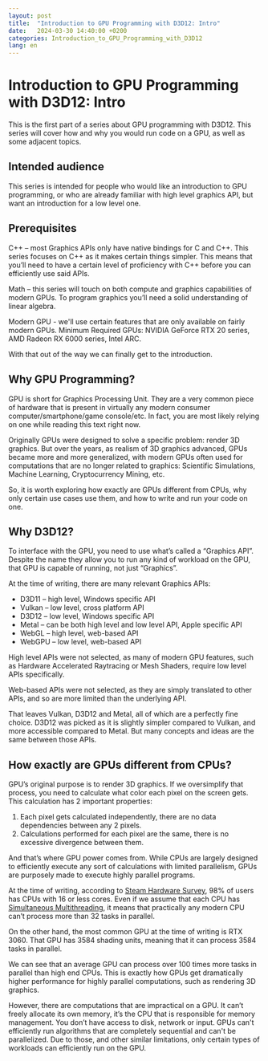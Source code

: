 ```yaml
---
layout: post
title:  "Introduction to GPU Programming with D3D12: Intro"
date:   2024-03-30 14:40:00 +0200
categories: Introduction_to_GPU_Programming_with_D3D12
lang: en
---
```


# Introduction to GPU Programming with D3D12: Intro

This is the first part of a series about GPU programming with D3D12. This series will cover how and why you would run code on a GPU, as well as some adjacent topics.

## Intended audience

This series is intended for people who would like an introduction to GPU programming, or who are already familiar with high level graphics API, but want an introduction for a low level one.

## Prerequisites

C++ – most Graphics APIs only have native bindings for C and C++. This series focuses on C++ as it makes certain things simpler. This means that you’ll need to have a certain level of proficiency with C++ before you can efficiently use said APIs.

Math – this series will touch on both compute and graphics capabilities of modern GPUs. To program graphics you’ll need a solid understanding of linear algebra.

Modern GPU - we'll use certain features that are only available on fairly modern GPUs. Minimum Required GPUs: NVIDIA GeForce RTX 20 series, AMD Radeon RX 6000 series, Intel ARC.

With that out of the way we can finally get to the introduction.

## Why GPU Programming?

GPU is short for Graphics Processing Unit. They are a very common piece of hardware that is present in virtually any modern consumer computer/smartphone/game console/etc. In fact, you are most likely relying on one while reading this text right now.

Originally GPUs were designed to solve a specific problem: render 3D graphics. But over the years, as realism of 3D graphics advanced, GPUs became more and more generalized, with modern GPUs often used for computations that are no longer related to graphics: Scientific Simulations, Machine Learning, Cryptocurrency Mining, etc.

So, it is worth exploring how exactly are GPUs different from CPUs, why only certain use cases use them, and how to write and run your code on one.

## Why D3D12?

To interface with the GPU, you need to use what’s called a “Graphics API”. Despite the name they allow you to run any kind of workload on the GPU, that GPU is capable of running, not just “Graphics”.

At the time of writing, there are many relevant Graphics APIs:

- D3D11 – high level, Windows specific API
- Vulkan – low level, cross platform API
- D3D12 – low level, Windows specific API
- Metal – can be both high level and low level API, Apple specific API
- WebGL – high level, web-based API
- WebGPU – low level, web-based API

High level APIs were not selected, as many of modern GPU features, such as Hardware Accelerated Raytracing or Mesh Shaders, require low level APIs specifically.

Web-based APIs were not selected, as they are simply translated to other APIs, and so are more limited than the underlying API.

That leaves Vulkan, D3D12 and Metal, all of which are a perfectly fine choice. D3D12 was picked as it is slightly simpler compared to Vulkan, and more accessible compared to Metal. But many concepts and ideas are the same between those APIs.

## How exactly are GPUs different from CPUs?

GPU’s original purpose is to render 3D graphics. If we oversimplify that process, you need to calculate what color each pixel on the screen gets. This calculation has 2 important properties:

1. Each pixel gets calculated independently, there are no data dependencies between any 2 pixels.
2. Calculations performed for each pixel are the same, there is no excessive divergence between them.

And that’s where GPU power comes from. While CPUs are largely designed to efficiently execute any sort of calculations with limited parallelism, GPUs are purposely made to execute highly parallel programs.

At the time of writing, according to [Steam Hardware Survey](https://store.steampowered.com/hwsurvey/Steam-Hardware-Software-Survey-Welcome-to-Steam?platform=pc), 98% of users has CPUs with 16 or less cores. Even if we assume that each CPU has [Simultaneous Multithreading](https://en.wikipedia.org/wiki/Simultaneous_multithreading), it means that practically any modern CPU can’t process more than 32 tasks in parallel.

On the other hand, the most common GPU at the time of writing is RTX 3060. That GPU has 3584 shading units, meaning that it can process 3584 tasks in parallel.

We can see that an average GPU can process over 100 times more tasks in parallel than high end CPUs. This is exactly how GPUs get dramatically higher performance for highly parallel computations, such as rendering 3D graphics.

However, there are computations that are impractical on a GPU. It can’t freely allocate its own memory, it’s the CPU that is responsible for memory management. You don’t have access to disk, network or input. GPUs can't efficiently run algorithms that are completely sequential and can't be parallelized. Due to those, and other similar limitations, only certain types of workloads can efficiently run on the GPU.
